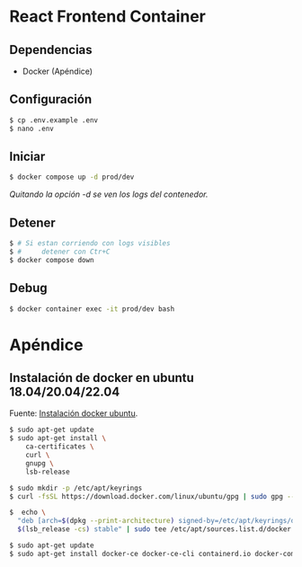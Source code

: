 # React Frontend Container

## Dependencias

- Docker (Apéndice)

## Configuración

```bash
$ cp .env.example .env
$ nano .env
```

## Iniciar

```bash
$ docker compose up -d prod/dev
```

_Quitando la opción *-d* se ven los logs del contenedor._

## Detener

```bash
$ # Si estan corriendo con logs visibles
$ #     detener con Ctr+C
$ docker compose down
```

## Debug

```bash
$ docker container exec -it prod/dev bash
```

# Apéndice

## Instalación de docker en ubuntu 18.04/20.04/22.04

Fuente: [Instalación docker ubuntu](https://docs.docker.com/engine/install/ubuntu).

```bash
$ sudo apt-get update
$ sudo apt-get install \
    ca-certificates \
    curl \
    gnupg \
    lsb-release

$ sudo mkdir -p /etc/apt/keyrings
$ curl -fsSL https://download.docker.com/linux/ubuntu/gpg | sudo gpg --dearmor -o /etc/apt/keyrings/docker.gpg

$  echo \
  "deb [arch=$(dpkg --print-architecture) signed-by=/etc/apt/keyrings/docker.gpg] https://download.docker.com/linux/ubuntu \
  $(lsb_release -cs) stable" | sudo tee /etc/apt/sources.list.d/docker.list > /dev/null

$ sudo apt-get update
$ sudo apt-get install docker-ce docker-ce-cli containerd.io docker-compose-plugin

```
